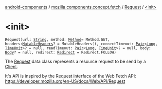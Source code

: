 [android-components](../../index.md) / [mozilla.components.concept.fetch](../index.md) / [Request](index.md) / [&lt;init&gt;](./-init-.md)

# &lt;init&gt;

`Request(url: `[`String`](https://kotlinlang.org/api/latest/jvm/stdlib/kotlin/-string/index.html)`, method: `[`Method`](-method/index.md)` = Method.GET, headers: `[`MutableHeaders`](../-mutable-headers/index.md)`? = MutableHeaders(), connectTimeout: `[`Pair`](https://kotlinlang.org/api/latest/jvm/stdlib/kotlin/-pair/index.html)`<`[`Long`](https://kotlinlang.org/api/latest/jvm/stdlib/kotlin/-long/index.html)`, `[`TimeUnit`](https://developer.android.com/reference/java/util/concurrent/TimeUnit.html)`>? = null, readTimeout: `[`Pair`](https://kotlinlang.org/api/latest/jvm/stdlib/kotlin/-pair/index.html)`<`[`Long`](https://kotlinlang.org/api/latest/jvm/stdlib/kotlin/-long/index.html)`, `[`TimeUnit`](https://developer.android.com/reference/java/util/concurrent/TimeUnit.html)`>? = null, body: `[`Body`](-body/index.md)`? = null, redirect: `[`Redirect`](-redirect/index.md)` = Redirect.FOLLOW)`

The [Request](index.md) data class represents a resource request to be send by a [Client](../-client/index.md).

It's API is inspired by the Request interface of the Web Fetch API:
https://developer.mozilla.org/en-US/docs/Web/API/Request

